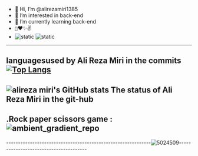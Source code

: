 - 👋 Hi, I’m @alirezamiri1385
- 👀 I’m interested in back-end
- 🌱 I’m currently learning back-end
- `💪`♥️✨✌️
-  ![static](https://img.shields.io/badge/alireza-miri-green)
![static](https://img.shields.io/badge/back-end-red)
- ---
languages ​​used by Ali Reza Miri in the commits
[![Top Langs](https://github-readme-stats.vercel.app/api/top-langs/?username=alirezamiri1385&layout=donut)](https://github.com/anuraghazra/github-readme-stats)
---
![alireza miri's GitHub stats](https://github-readme-stats.vercel.app/api?username=alirezamiri1385&showicons=true&hide=contribs,prs&cache_seconds=86400&theme=radical)
The status of Ali Reza Miri in the git-hub
 ----
 .Rock paper scissors game      :
 ![ambient_gradient_repo]( https://github-readme-stats.vercel.app/api/pin/?username=alirezamiri1385&repo=game&cache_seconds=86400&theme=ambient_gradient)
 ---
-------------------------------------------------------------![5024509](https://github.com/alirezamiri1385/alirezamiri1385/assets/155833003/7844b703-110f-4def-923e-cb135b311a46)---------------------------------------


<!--
-
alirezamiri1385/alirezamiri1385 is a ✨ special ✨ repository because its `README.md` (this file) appears on your GitHub profile.
You can click the Preview link to take a look at your changes.
--->

